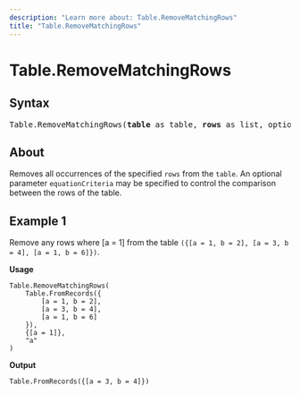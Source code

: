```yaml
---
description: "Learn more about: Table.RemoveMatchingRows"
title: "Table.RemoveMatchingRows"
---
```

# Table.RemoveMatchingRows

## Syntax

<pre>
Table.RemoveMatchingRows(<b>table</b> as table, <b>rows</b> as list, optional <b>equationCriteria</b> as any) as table
</pre>
  
## About

Removes all occurrences of the specified `rows` from the `table`. An optional parameter `equationCriteria` may be specified to control the comparison between the rows of the table.

## Example 1

Remove any rows where [a = 1] from the table `({[a = 1, b = 2], [a = 3, b = 4], [a = 1, b = 6]})`.

**Usage**

```powerquery-m
Table.RemoveMatchingRows(
    Table.FromRecords({
        [a = 1, b = 2],
        [a = 3, b = 4],
        [a = 1, b = 6]
    }),
    {[a = 1]},
    "a"
)
```

**Output**

`Table.FromRecords({[a = 3, b = 4]})`
